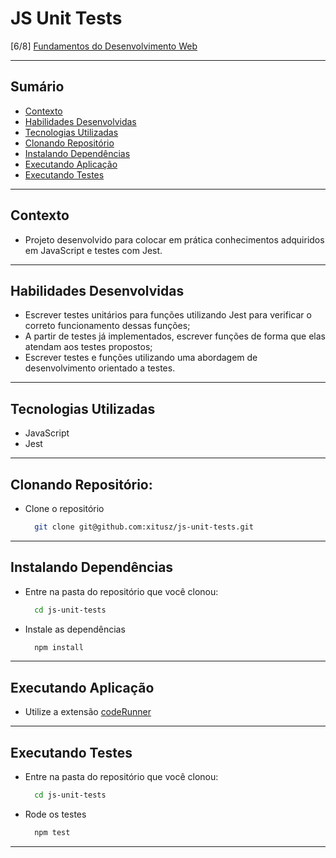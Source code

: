 # JS Unit Tests
[6/8] [Fundamentos do Desenvolvimento Web](https://github.com/xitusz/Trybe/tree/main/01_Fundamentos-do-Desenvolvimento-Web)

---

## Sumário

- [Contexto](#contexto)
- [Habilidades Desenvolvidas](#habilidades-desenvolvidas)
- [Tecnologias Utilizadas](#tecnologias-utilizadas)
- [Clonando Repositório](#clonando-repositório)
- [Instalando Dependências](#instalando-dependências)
- [Executando Aplicação](#executando-aplicação)
- [Executando Testes](#executando-testes)

---

## Contexto

* Projeto desenvolvido para colocar em prática conhecimentos adquiridos em JavaScript e testes com Jest.

---

## Habilidades Desenvolvidas

* Escrever testes unitários para funções utilizando Jest para verificar o correto funcionamento dessas funções;
* A partir de testes já implementados, escrever funções de forma que elas atendam aos testes propostos;
* Escrever testes e funções utilizando uma abordagem de desenvolvimento orientado a testes.

---

## Tecnologias Utilizadas

* JavaScript
* Jest
 
---

## Clonando Repositório:

* Clone o repositório
  ```sh
    git clone git@github.com:xitusz/js-unit-tests.git
  ```

---

## Instalando Dependências

* Entre na pasta do repositório que você clonou:
  ```sh
    cd js-unit-tests
  ```

* Instale as dependências
  ```sh
    npm install
  ```

---

## Executando Aplicação

* Utilize a extensão [codeRunner](https://marketplace.visualstudio.com/items?itemName=formulahendry.code-runner) 

---

## Executando Testes

* Entre na pasta do repositório que você clonou:
  ```sh
    cd js-unit-tests
  ```

* Rode os testes
  ```sh
    npm test
  ```

---
